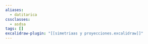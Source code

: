 ```yaml
---
aliases:
  - datitarica
cssclasses:
  - asdsa
tags: []
excalidraw-plugin: "[[simetriaas y proyecciones.excalidraw]]"
---
```

